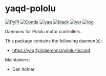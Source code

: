 # yaqd-pololu

[![PyPI](https://img.shields.io/pypi/v/yaqd-pololu)](https://pypi.org/project/yaqd-pololu)
[![Conda](https://img.shields.io/conda/vn/conda-forge/yaqd-pololu)](https://anaconda.org/conda-forge/yaqd-pololu)
[![yaq](https://img.shields.io/badge/framework-yaq-orange)](https://yaq.fyi/)
[![black](https://img.shields.io/badge/code--style-black-black)](https://black.readthedocs.io/)
[![ver](https://img.shields.io/badge/calver-YYYY.0M.MICRO-blue)](https://calver.org/)
[![log](https://img.shields.io/badge/change-log-informational)](https://github.com/yaq-project/yaqd-pololu/-/blob/main/CHANGELOG.md)

Daemons for Pololu motor controllers.

This package contains the following daemon(s):

- https://yaq.fyi/daemons/pololu-ticcmd

Maintainers:

- Dan Kohler
